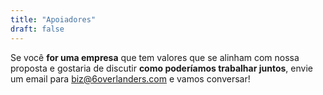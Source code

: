 ```yaml
---
title: "Apoiadores"
draft: false
---
```


Se você **for uma empresa** que tem valores que se alinham com nossa proposta e gostaria de discutir **como poderíamos trabalhar juntos**, envie um email para [biz@6overlanders.com](mailto:biz@6overlanders.com) e vamos conversar!

